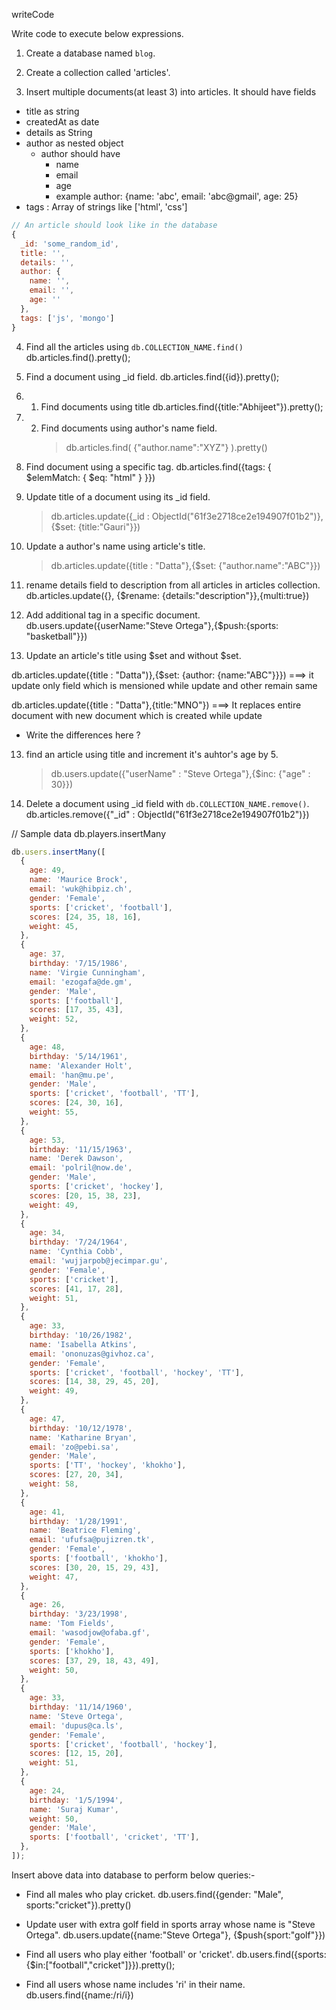 writeCode

Write code to execute below expressions.

1. Create a database named `blog`.

2. Create a collection called 'articles'.
3. Insert multiple documents(at least 3) into articles. It should have fields

- title as string
- createdAt as date
- details as String
- author as nested object
  - author should have
    - name
    - email
    - age
    - example author: {name: 'abc', email: 'abc@gmail', age: 25}
- tags : Array of strings like ['html', 'css']

```js
// An article should look like in the database
{
  _id: 'some_random_id',
  title: '',
  details: '',
  author: {
    name: '',
    email: '',
    age: ''
  },
  tags: ['js', 'mongo']
}
```

4.  Find all the articles using `db.COLLECTION_NAME.find()`
    db.articles.find().pretty();

5.  Find a document using \_id field.
    db.articles.find({id}).pretty();

6.  1. Find documents using title
       db.articles.find({title:"Abhijeet"}).pretty();

7.  2. Find documents using author's name field.
       > db.articles.find( {"author.name":"XYZ"} ).pretty()

8.  Find document using a specific tag.
    db.articles.find({tags: { $elemMatch: { $eq: "html" } }})

9.  Update title of a document using its \_id field.

    > db.articles.update({\_id : ObjectId("61f3e2718ce2e194907f01b2")},{$set: {title:"Gauri"}})

10. Update a author's name using article's title.

    > db.articles.update({title : "Datta"},{$set: {"author.name":"ABC"}})

11. rename details field to description from all articles in articles collection.
    db.articles.update({}, {$rename: {details:"description"}},{multi:true})

12. Add additional tag in a specific document.
    db.users.update({userName:"Steve Ortega"},{$push:{sports: "basketball"}})

13. Update an article's title using $set and without $set.

db.articles.update({title : "Datta")},{$set: {author: {name:"ABC"}}})
===> it update only field which is mensioned while update and other remain same

db.articles.update({title : "Datta"},{title:"MNO"})
===> It replaces entire document with new document which is created while update

- Write the differences here ?

13. find an article using title and increment it's auhtor's age by 5.

    > db.users.update({"userName" : "Steve Ortega"},{$inc: {"age" : 30}})

14. Delete a document using \_id field with `db.COLLECTION_NAME.remove()`.
    db.articles.remove({"\_id" : ObjectId("61f3e2718ce2e194907f01b2")})

// Sample data
db.players.insertMany

```js
db.users.insertMany([
  {
    age: 49,
    name: 'Maurice Brock',
    email: 'wuk@hibpiz.ch',
    gender: 'Female',
    sports: ['cricket', 'football'],
    scores: [24, 35, 18, 16],
    weight: 45,
  },
  {
    age: 37,
    birthday: '7/15/1986',
    name: 'Virgie Cunningham',
    email: 'ezogafa@de.gm',
    gender: 'Male',
    sports: ['football'],
    scores: [17, 35, 43],
    weight: 52,
  },
  {
    age: 48,
    birthday: '5/14/1961',
    name: 'Alexander Holt',
    email: 'han@mu.pe',
    gender: 'Male',
    sports: ['cricket', 'football', 'TT'],
    scores: [24, 30, 16],
    weight: 55,
  },
  {
    age: 53,
    birthday: '11/15/1963',
    name: 'Derek Dawson',
    email: 'polril@now.de',
    gender: 'Male',
    sports: ['cricket', 'hockey'],
    scores: [20, 15, 38, 23],
    weight: 49,
  },
  {
    age: 34,
    birthday: '7/24/1964',
    name: 'Cynthia Cobb',
    email: 'wujjarpob@jecimpar.gu',
    gender: 'Female',
    sports: ['cricket'],
    scores: [41, 17, 28],
    weight: 51,
  },
  {
    age: 33,
    birthday: '10/26/1982',
    name: 'Isabella Atkins',
    email: 'ononuzas@givhoz.ca',
    gender: 'Female',
    sports: ['cricket', 'football', 'hockey', 'TT'],
    scores: [14, 38, 29, 45, 20],
    weight: 49,
  },
  {
    age: 47,
    birthday: '10/12/1978',
    name: 'Katharine Bryan',
    email: 'zo@pebi.sa',
    gender: 'Male',
    sports: ['TT', 'hockey', 'khokho'],
    scores: [27, 20, 34],
    weight: 58,
  },
  {
    age: 41,
    birthday: '1/28/1991',
    name: 'Beatrice Fleming',
    email: 'ufufsa@pujizren.tk',
    gender: 'Female',
    sports: ['football', 'khokho'],
    scores: [30, 20, 15, 29, 43],
    weight: 47,
  },
  {
    age: 26,
    birthday: '3/23/1998',
    name: 'Tom Fields',
    email: 'wasodjow@ofaba.gf',
    gender: 'Female',
    sports: ['khokho'],
    scores: [37, 29, 18, 43, 49],
    weight: 50,
  },
  {
    age: 33,
    birthday: '11/14/1960',
    name: 'Steve Ortega',
    email: 'dupus@ca.ls',
    gender: 'Female',
    sports: ['cricket', 'football', 'hockey'],
    scores: [12, 15, 20],
    weight: 51,
  },
  {
    age: 24,
    birthday: '1/5/1994',
    name: 'Suraj Kumar',
    weight: 50,
    gender: 'Male',
    sports: ['football', 'cricket', 'TT'],
  },
]);
```

Insert above data into database to perform below queries:-

- Find all males who play cricket.
  db.users.find({gender: "Male", sports:"cricket"}).pretty()

- Update user with extra golf field in sports array whose name is "Steve Ortega".
  db.users.update({name:"Steve Ortega"}, {$push{sport:"golf"}})

- Find all users who play either 'football' or 'cricket'.
  db.users.find({sports:{$in:["football","cricket"]}}).pretty();

- Find all users whose name includes 'ri' in their name.
  db.users.find({name:/ri/i})
